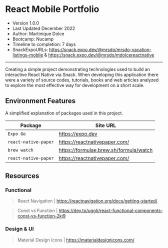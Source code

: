 # React Mobile Portfolio
- Version 1.0.0
- Last Updated December 2022
- Author: Martinique Dolce
- Bootcamp: Nucamp
- Timeline to completion: 7 days
- SnackExpoURLs: https://snack.expo.dev/@mrsdo/mrsdo-vacation-listings-mobile & https://snack.expo.dev/@mrsdo/mdolcereactnative
---
Creating a simple project demonstrating technologies used to build an interactive React Native via Snack.
When developing this application there were a variety of source codes, tutorials, books and web articles analyzed to explore the most effective way for development on a short scale.

## Environment Features
A simplified explanation of packages used in this project.


| Package                            | Site URL                               |
|------------------------------------|----------------------------------------|
| `Expo Go`                          | https://expo.dev                       |
| `react-native-paper`               | https://reactnativepaper.com/          |
| `brew watch`                       | https://formulae.brew.sh/formula/watch |
| `react-native-paper`               | https://reactnativepaper.com/          |


## Resources 

### Functional
> React Navigation | https://reactnavigation.org/docs/getting-started/

> Const vs Function | https://dev.to/ugglr/react-functional-components-const-vs-function-2kj9

### Design & UI

> Material Design Icons | https://materialdesignicons.com/
